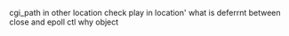 cgi_path in other location 
check play in location'
what is deferrnt between close and epoll ctl
why object
